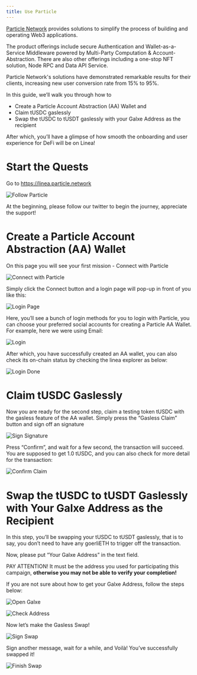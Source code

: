 ```yaml
---
title: Use Particle
---
```


[Particle Network](https://particle.network/) provides solutions to simplify the process of building and operating Web3 applications.

The product offerings include secure Authentication and Wallet-as-a-Service Middleware powered by Multi-Party Computation & Account-Abstraction. There are also other offerings including a one-stop NFT solution, Node RPC and Data API Service.

Particle Network's solutions have demonstrated remarkable results for their clients, increasing new user conversion rate from 15% to 95%.

In this guide, we’ll walk you through how to

- Create a Particle Account Abstraction (AA) Wallet and
- Claim tUSDC gaslessly
- Swap the tUSDC to tUSDT gaslessly with your Galxe Address as the recipient

After which, you’ll have a glimpse of how smooth the onboarding and user experience for DeFi will be on Linea!

# Start the Quests

Go to https://linea.particle.network

![Follow Particle](/img/quests/particle/11.png)

At the beginning, please follow our twitter to begin the journey, appreciate the support!

# Create a Particle Account Abstraction (AA) Wallet

On this page you will see your first mission - Connect with Particle

![Connect with Particle](/img/quests/particle/01.png)

Simply click the Connect button and a login page will pop-up in front of you like this:

![Login Page](/img/quests/particle/02.png)

Here, you’ll see a bunch of login methods for you to login with Particle, you can choose your preferred social accounts for creating a Particle AA Wallet. For example, here we were using Email:

![Login](/img/quests/particle/03.png)

After which, you have successfully created an AA wallet, you can also check its on-chain status by checking the linea explorer as below:

![Login Done](/img/quests/particle/04.png)

# Claim tUSDC Gaslessly

Now you are ready for the second step, claim a testing token tUSDC with the gasless feature of the AA wallet. Simply press the “Gasless Claim” button and sign off an signature

![Sign Signature](/img/quests/particle/05.png)

Press “Confirm”, and wait for a few second, the transaction will succeed. You are supposed to get 1.0 tUSDC, and you can also check for more detail for the transaction:

![Confirm Claim](/img/quests/particle/06.png)

# Swap the tUSDC to tUSDT Gaslessly with Your Galxe Address as the Recipient

In this step, you’ll be swapping your tUSDC to tUSDT gaslessly, that is to say, you don’t need to have any goerliETH to trigger off the transaction.

Now, please put “Your Galxe Address” in the text field.

PAY ATTENTION! It must be the address you used for participating this campaign, **otherwise you may not be able to verify your completion!**

If you are not sure about how to get your Galxe Address, follow the steps below:

![Open Galxe](/img/quests/particle/07.png)

![Check Address](/img/quests/particle/08.png)

Now let’s make the Gasless Swap!

![Sign Swap](/img/quests/particle/09.png)

Sign another message, wait for a while, and Voilà! You’ve successfully swapped it!

![Finish Swap](/img/quests/particle/10.png)

